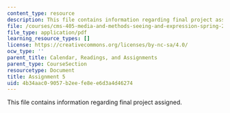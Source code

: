 ```yaml
---
content_type: resource
description: This file contains information regarding final project assigned.
file: /courses/cms-405-media-and-methods-seeing-and-expression-spring-2013/4b34aac09057b2eefe8ee6d3a4d46274_MITCMS_405S13_assignment5.pdf
file_type: application/pdf
learning_resource_types: []
license: https://creativecommons.org/licenses/by-nc-sa/4.0/
ocw_type: ''
parent_title: Calendar, Readings, and Assignments
parent_type: CourseSection
resourcetype: Document
title: Assignment 5
uid: 4b34aac0-9057-b2ee-fe8e-e6d3a4d46274
---
```

This file contains information regarding final project assigned.